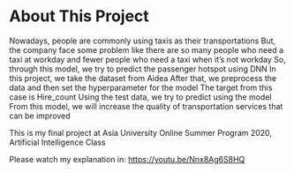 # About This Project

Nowadays, people are commonly using taxis as their transportations But, the company face some problem like there are so many people who need a taxi at workday and fewer people who need a taxi when it’s not
workday So, through this model, we try to predict the passenger hotspot using DNN In this project, we take the dataset from Aidea After that, we preprocess the data and then set the hyperparameter for the model The
target from this case is Hire_count Using the test data, we try to predict using the model From this model, we will increase the quality of transportation services that can be improved

This is my final project at Asia University Online Summer Program 2020, Artificial Intelligence Class

Please watch my explanation in: https://youtu.be/Nnx8Ag6S8HQ
